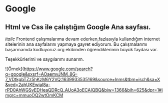 # Google
## Html ve Css ile çalıştığım Google Ana sayfası.

*italic* Frontend çalışmalarıma devam ederken,fazlasıyla kullandığım internet sitelerinin ana sayfalarını yapmaya gayret ediyorum. Bu çalışmalarımı başarmamda kodluyoruz.org ekibinden öğrendiklerimin büyük faydası var. 

Teşekkürlerimi ve saygılarımı sunarım.

![Örnek](https://www.google.com/search?q=google&sxsrf=AOaemvJNM_8G-7_VDtkgbTZz5hKzM6Y2VQ:1639933535169&source=lnms&tbm=isch&sa=X&ved=2ahUKEwial8a-rPD0AhWGSvEDHeaQDRcQ_AUoA3oECAIQBQ&biw=1366&bih=625&dpr=1#imgrc=mmuoOQ2wtOmKCM

